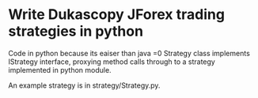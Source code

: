 # Write Dukascopy JForex trading strategies in python
Code in python because its eaiser than java =0
Strategy class implements IStrategy interface, 
proxying method calls through to a strategy implemented in python module.

An example strategy is in strategy/Strategy.py.
